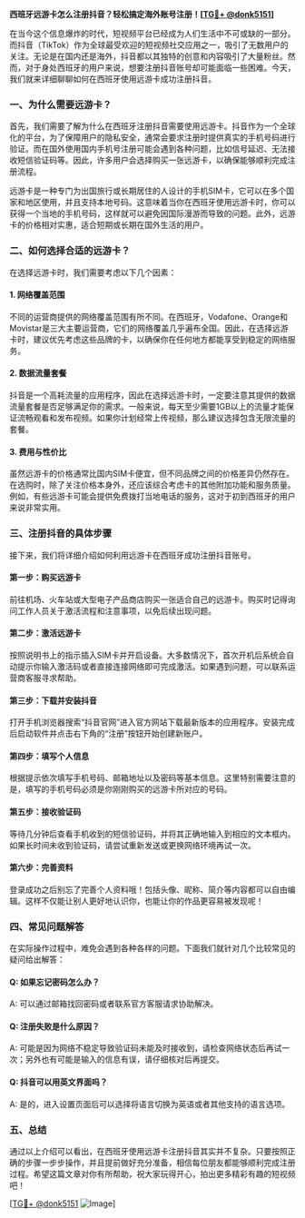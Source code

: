 **西班牙远游卡怎么注册抖音？轻松搞定海外账号注册！[[TG💪+ @donk5151](https://t.me/s/donk5151)]**

在当今这个信息爆炸的时代，短视频平台已经成为人们生活中不可或缺的一部分。而抖音（TikTok）作为全球最受欢迎的短视频社交应用之一，吸引了无数用户的关注。无论是在国内还是海外，抖音都以其独特的创意和内容吸引了大量粉丝。然而，对于身处西班牙的用户来说，想要注册抖音账号却可能面临一些困难。今天，我们就来详细聊聊如何在西班牙使用远游卡成功注册抖音。

### 一、为什么需要远游卡？

首先，我们需要了解为什么在西班牙注册抖音需要使用远游卡。抖音作为一个全球化的平台，为了保障用户的隐私安全，通常会要求注册时提供真实的手机号码进行验证。而在国外使用国内手机号注册可能会遇到各种问题，比如信号延迟、无法接收短信验证码等。因此，许多用户会选择购买一张远游卡，以确保能够顺利完成注册流程。

远游卡是一种专门为出国旅行或长期居住的人设计的手机SIM卡，它可以在多个国家和地区使用，并且支持本地号码。这意味着当你在西班牙使用远游卡时，你可以获得一个当地的手机号码，这样就可以避免因国际漫游而导致的问题。此外，远游卡的价格相对实惠，适合短期或长期在国外生活的用户。

### 二、如何选择合适的远游卡？

在选择远游卡时，我们需要考虑以下几个因素：

#### 1. 网络覆盖范围
不同的运营商提供的网络覆盖范围有所不同。在西班牙，Vodafone、Orange和Movistar是三大主要运营商，它们的网络覆盖几乎遍布全国。因此，在选择远游卡时，建议优先考虑这些品牌的卡，以确保你在任何地方都能享受到稳定的网络服务。

#### 2. 数据流量套餐
抖音是一个高耗流量的应用程序，因此在选择远游卡时，一定要注意其提供的数据流量套餐是否足够满足你的需求。一般来说，每天至少需要1GB以上的流量才能保证流畅观看和发布视频。如果你计划经常上传视频，那么建议选择包含无限流量的套餐。

#### 3. 费用与性价比
虽然远游卡的价格通常比国内SIM卡便宜，但不同品牌之间的价格差异仍然存在。在选购时，除了关注价格本身外，还应该综合考虑卡的其他附加功能和服务质量。例如，有些远游卡可能会提供免费拨打当地电话的服务，这对于初到西班牙的用户来说非常实用。

### 三、注册抖音的具体步骤

接下来，我们将详细介绍如何利用远游卡在西班牙成功注册抖音账号。

#### 第一步：购买远游卡
前往机场、火车站或大型电子产品商店购买一张适合自己的远游卡。购买时记得询问工作人员关于激活流程和注意事项，以免后续出现问题。

#### 第二步：激活远游卡
按照说明书上的指示插入SIM卡并开启设备。大多数情况下，首次开机后系统会自动提示你输入激活码或者直接连接网络即可完成激活。如果遇到问题，可以联系运营商客服寻求帮助。

#### 第三步：下载并安装抖音
打开手机浏览器搜索“抖音官网”进入官方网站下载最新版本的应用程序。安装完成后启动软件并点击右下角的“注册”按钮开始创建新账户。

#### 第四步：填写个人信息
根据提示依次填写手机号码、邮箱地址以及密码等基本信息。这里特别需要注意的是，填写的手机号码必须是你刚刚购买的远游卡所对应的号码。

#### 第五步：接收验证码
等待几分钟后查看手机收到的短信验证码，并将其正确地输入到相应的文本框内。如果长时间未收到验证码，请尝试重新发送或更换网络环境再试一次。

#### 第六步：完善资料
登录成功之后别忘了完善个人资料哦！包括头像、昵称、简介等内容都可以自由编辑。这样不仅能让别人更好地认识你，也能让你的作品更容易被发现呢！

### 四、常见问题解答

在实际操作过程中，难免会遇到各种各样的问题。下面我们就针对几个比较常见的疑问给出解答：

#### Q: 如果忘记密码怎么办？
A: 可以通过邮箱找回密码或者联系官方客服请求协助解决。

#### Q: 注册失败是什么原因？
A: 可能是因为网络不稳定导致验证码未能及时接收到，请检查网络状态后再试一次；另外也有可能是输入的信息有误，请仔细核对后再提交。

#### Q: 抖音可以用英文界面吗？
A: 是的，进入设置页面后可以选择将语言切换为英语或者其他支持的语言选项。

### 五、总结

通过以上介绍可以看出，在西班牙使用远游卡注册抖音其实并不复杂。只要按照正确的步骤一步步操作，并且提前做好充分准备，相信每位朋友都能够顺利完成注册过程。希望这篇文章对你有所帮助，祝大家玩得开心，拍出更多精彩有趣的短视频吧！

[[TG💪+ @donk5151](https://t.me/s/donk5151) ![Image](https://i.postimg.cc/rwNCRYN7/Snipaste-2025-04-30-17-27-05.png)]
